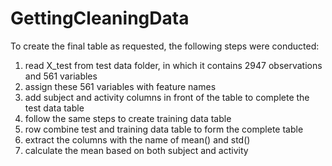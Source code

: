 # GettingCleaningData

To create the final table as requested, the following steps were conducted:

1) read X_test from test data folder, in which it contains 2947 observations and 561 variables
2) assign these 561 variables with feature names
3) add subject and activity columns in front of the table to complete the test data table
4) follow the same steps to create training data table
5) row combine test and training data table to form the complete table
6) extract the columns with the name of mean() and std() 
7) calculate the mean based on both subject and activity
